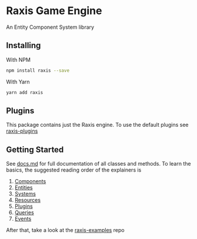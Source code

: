 # Raxis Game Engine

An Entity Component System library

## Installing

With NPM

```sh
npm install raxis --save
```
With Yarn

```sh
yarn add raxis
```

## Plugins

This package contains just the Raxis engine. To use the default plugins see [raxis-plugins](https://github.com/Jonster5/raxis-plugins)

## Getting Started

See [docs.md](./docs/docs.md) for full documentation of all classes and methods. To learn the basics, the suggested reading order of the explainers is

1. [Components](./docs/components.md)
2. [Entities](./docs/entities.md)
3. [Systems](./docs/systems.md)
4. [Resources](./docs/resources.md)
5. [Plugins](./docs/plugins.md)
6. [Queries](./docs/queries.md)
7. [Events](./docs/events.md)

After that, take a look at the [raxis-examples](https://github.com/Jonster5/raxis-examples) repo